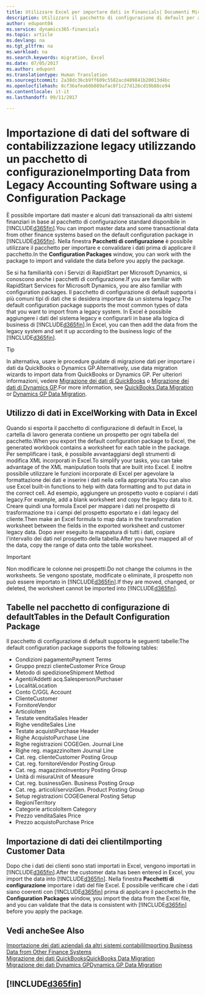 ```yaml
---
title: Utilizzare Excel per importare dati in Financials| Documenti Microsoft
description: Utilizzare il pacchetto di configurazione di default per aggiungere i dati del cliente in Excel e importare nuovamente i dati in Dynamics 365 for Financials.
author: edupont04
ms.service: dynamics365-financials
ms.topic: article
ms.devlang: na
ms.tgt_pltfrm: na
ms.workload: na
ms.search.keywords: migration, Excel
ms.date: 07/05/2017
ms.author: edupont
ms.translationtype: Human Translation
ms.sourcegitcommit: 2a38dc36cb9ff609c5582acd489841b20013d4bc
ms.openlocfilehash: 8cf36afea60b089afac8f1c27d126cd19b88ce94
ms.contentlocale: it-it
ms.lasthandoff: 09/11/2017

---
```

# <a name="importing-data-from-legacy-accounting-software-using-a-configuration-package"></a><span data-ttu-id="9122c-103">Importazione di dati del software di contabilizzazione legacy utilizzando un pacchetto di configurazione</span><span class="sxs-lookup"><span data-stu-id="9122c-103">Importing Data from Legacy Accounting Software using a Configuration Package</span></span>
<span data-ttu-id="9122c-104">È possibile importare dati master e alcuni dati transazionali da altri sistemi finanziari in base al pacchetto di configurazione standard disponibile in [!INCLUDE[d365fin](includes/d365fin_md.md)].</span><span class="sxs-lookup"><span data-stu-id="9122c-104">You can import master data and some transactional data from other finance systems based on the default configuration package in [!INCLUDE[d365fin](includes/d365fin_md.md)].</span></span> <span data-ttu-id="9122c-105">Nella finestra **Pacchetti di configurazione** è possibile utilizzare il pacchetto per importare e convalidare i dati prima di applicare il pacchetto.</span><span class="sxs-lookup"><span data-stu-id="9122c-105">In the **Configuration Packages** window, you can work with the package to import and validate the data before you apply the package.</span></span>  

<span data-ttu-id="9122c-106">Se si ha familiarità con i Servizi di RapidStart per Microsoft Dynamics, si conoscono anche i pacchetti di configurazione.</span><span class="sxs-lookup"><span data-stu-id="9122c-106">If you are familiar with RapidStart Services for Microsoft Dynamics, you are also familiar with configuration packages.</span></span> <span data-ttu-id="9122c-107">Il pacchetto di configurazione di default supporta i più comuni tipi di dati che si desidera importare da un sistema legacy.</span><span class="sxs-lookup"><span data-stu-id="9122c-107">The default configuration package supports the most common types of data that you want to import from a legacy system.</span></span> <span data-ttu-id="9122c-108">In Excel è possibile aggiungere i dati del sistema legacy e configurarli in base alla logica di business di [!INCLUDE[d365fin](includes/d365fin_md.md)].</span><span class="sxs-lookup"><span data-stu-id="9122c-108">In Excel, you can then add the data from the legacy system and set it up according to the business logic of the [!INCLUDE[d365fin](includes/d365fin_md.md)].</span></span>  

> [!TIP]  
>   <span data-ttu-id="9122c-109">In alternativa, usare le procedure guidate di migrazione dati per importare i dati da QuickBooks o Dynamics GP.</span><span class="sxs-lookup"><span data-stu-id="9122c-109">Alternatively, use data migration wizards to import data from QuickBooks or Dynamics GP.</span></span> <span data-ttu-id="9122c-110">Per ulteriori informazioni, vedere [Migrazione dei dati di QuickBooks](ui-extensions-quickbooks-data-migration.md) o [Migrazione dei dati di Dynamics GP](ui-extensions-dynamicsgp-data-migration.md).</span><span class="sxs-lookup"><span data-stu-id="9122c-110">For more information, see [QuickBooks Data Migration](ui-extensions-quickbooks-data-migration.md) or [Dynamics GP Data Migration](ui-extensions-dynamicsgp-data-migration.md).</span></span>  

## <a name="working-with-data-in-excel"></a><span data-ttu-id="9122c-111">Utilizzo di dati in Excel</span><span class="sxs-lookup"><span data-stu-id="9122c-111">Working with Data in Excel</span></span>
<span data-ttu-id="9122c-112">Quando si esporta il pacchetto di configurazione di default in Excel, la cartella di lavoro generata contiene un prospetto per ogni tabella del pacchetto.</span><span class="sxs-lookup"><span data-stu-id="9122c-112">When you export the default configuration package to Excel, the generated workbook contains a worksheet for each table in the package.</span></span> <span data-ttu-id="9122c-113">Per semplificare i task, è possibile avvantaggiarsi degli strumenti di modifica XML incorporati in Excel.</span><span class="sxs-lookup"><span data-stu-id="9122c-113">To simplify your tasks, you can take advantage of the XML manipulation tools that are built into Excel.</span></span> <span data-ttu-id="9122c-114">È inoltre possibile utilizzare le funzioni incorporate di Excel per agevolare la formattazione dei dati e inserire i dati nella cella appropriata.</span><span class="sxs-lookup"><span data-stu-id="9122c-114">You can also use Excel built-in functions to help with data formatting and to put data in the correct cell.</span></span> <span data-ttu-id="9122c-115">Ad esempio, aggiungere un prospetto vuoto e copiarvi i dati legacy.</span><span class="sxs-lookup"><span data-stu-id="9122c-115">For example, add a blank worksheet and copy the legacy data to it.</span></span> <span data-ttu-id="9122c-116">Creare quindi una formula Excel per mappare i dati nel prospetto di trasformazione tra i campi del prospetto esportato e i dati legacy del cliente.</span><span class="sxs-lookup"><span data-stu-id="9122c-116">Then make an Excel formula to map data in the transformation worksheet between the fields in the exported worksheet and customer legacy data.</span></span> <span data-ttu-id="9122c-117">Dopo aver eseguito la mappatura di tutti i dati, copiare l'intervallo dei dati nel prospetto della tabella.</span><span class="sxs-lookup"><span data-stu-id="9122c-117">After you have mapped all of the data, copy the range of data onto the table worksheet.</span></span>  

> [!IMPORTANT]  
>  <span data-ttu-id="9122c-118">Non modificare le colonne nei prospetti.</span><span class="sxs-lookup"><span data-stu-id="9122c-118">Do not change the columns in the worksheets.</span></span> <span data-ttu-id="9122c-119">Se vengono spostate, modificate o eliminate, il prospetto non può essere importato in [!INCLUDE[d365fin](includes/d365fin_md.md)].</span><span class="sxs-lookup"><span data-stu-id="9122c-119">If they are moved, changed, or deleted, the worksheet cannot be imported into [!INCLUDE[d365fin](includes/d365fin_md.md)].</span></span>

## <a name="tables-in-the-default-configuration-package"></a><span data-ttu-id="9122c-120">Tabelle nel pacchetto di configurazione di default</span><span class="sxs-lookup"><span data-stu-id="9122c-120">Tables in the Default Configuration Package</span></span>
<span data-ttu-id="9122c-121">Il pacchetto di configurazione di default supporta le seguenti tabelle:</span><span class="sxs-lookup"><span data-stu-id="9122c-121">The default configuration package supports the following tables:</span></span>

-   <span data-ttu-id="9122c-122">Condizioni pagamento</span><span class="sxs-lookup"><span data-stu-id="9122c-122">Payment Terms</span></span>
-   <span data-ttu-id="9122c-123">Gruppo prezzi cliente</span><span class="sxs-lookup"><span data-stu-id="9122c-123">Customer Price Group</span></span>
-   <span data-ttu-id="9122c-124">Metodo di spedizione</span><span class="sxs-lookup"><span data-stu-id="9122c-124">Shipment Method</span></span>
-   <span data-ttu-id="9122c-125">Agenti/Addetti acq.</span><span class="sxs-lookup"><span data-stu-id="9122c-125">Salesperson/Purchaser</span></span>
-   <span data-ttu-id="9122c-126">Località</span><span class="sxs-lookup"><span data-stu-id="9122c-126">Location</span></span>
-   <span data-ttu-id="9122c-127">Conto C/G</span><span class="sxs-lookup"><span data-stu-id="9122c-127">GL Account</span></span>
-   <span data-ttu-id="9122c-128">Cliente</span><span class="sxs-lookup"><span data-stu-id="9122c-128">Customer</span></span>
-   <span data-ttu-id="9122c-129">Fornitore</span><span class="sxs-lookup"><span data-stu-id="9122c-129">Vendor</span></span>
-   <span data-ttu-id="9122c-130">Articolo</span><span class="sxs-lookup"><span data-stu-id="9122c-130">Item</span></span>
-   <span data-ttu-id="9122c-131">Testate vendita</span><span class="sxs-lookup"><span data-stu-id="9122c-131">Sales Header</span></span>
-   <span data-ttu-id="9122c-132">Righe vendite</span><span class="sxs-lookup"><span data-stu-id="9122c-132">Sales Line</span></span>
-   <span data-ttu-id="9122c-133">Testate acquisti</span><span class="sxs-lookup"><span data-stu-id="9122c-133">Purchase Header</span></span>
-   <span data-ttu-id="9122c-134">Righe Acquisto</span><span class="sxs-lookup"><span data-stu-id="9122c-134">Purchase Line</span></span>
-   <span data-ttu-id="9122c-135">Righe registrazioni COGE</span><span class="sxs-lookup"><span data-stu-id="9122c-135">Gen. Journal Line</span></span>
-   <span data-ttu-id="9122c-136">Righe reg. magazzino</span><span class="sxs-lookup"><span data-stu-id="9122c-136">Item Journal Line</span></span>
-   <span data-ttu-id="9122c-137">Cat. reg. cliente</span><span class="sxs-lookup"><span data-stu-id="9122c-137">Customer Posting Group</span></span>
-   <span data-ttu-id="9122c-138">Cat. reg. fornitore</span><span class="sxs-lookup"><span data-stu-id="9122c-138">Vendor Posting Group</span></span>
-   <span data-ttu-id="9122c-139">Cat. reg. magazzino</span><span class="sxs-lookup"><span data-stu-id="9122c-139">Inventory Posting Group</span></span>
-   <span data-ttu-id="9122c-140">Unità di misura</span><span class="sxs-lookup"><span data-stu-id="9122c-140">Unit of Measure</span></span>
-   <span data-ttu-id="9122c-141">Cat. reg. business</span><span class="sxs-lookup"><span data-stu-id="9122c-141">Gen. Business Posting Group</span></span>
-   <span data-ttu-id="9122c-142">Cat. reg. articoli/servizi</span><span class="sxs-lookup"><span data-stu-id="9122c-142">Gen. Product Posting Group</span></span>
-   <span data-ttu-id="9122c-143">Setup registrazioni COGE</span><span class="sxs-lookup"><span data-stu-id="9122c-143">General Posting Setup</span></span>
-   <span data-ttu-id="9122c-144">Regioni</span><span class="sxs-lookup"><span data-stu-id="9122c-144">Territory</span></span>
-   <span data-ttu-id="9122c-145">Categorie articolo</span><span class="sxs-lookup"><span data-stu-id="9122c-145">Item Category</span></span>
-   <span data-ttu-id="9122c-146">Prezzo vendita</span><span class="sxs-lookup"><span data-stu-id="9122c-146">Sales Price</span></span>
-   <span data-ttu-id="9122c-147">Prezzo acquisto</span><span class="sxs-lookup"><span data-stu-id="9122c-147">Purchase Price</span></span>

## <a name="importing-customer-data"></a><span data-ttu-id="9122c-148">Importazione di dati dei clienti</span><span class="sxs-lookup"><span data-stu-id="9122c-148">Importing Customer Data</span></span>
<span data-ttu-id="9122c-149">Dopo che i dati dei clienti sono stati importati in Excel, vengono importati in [!INCLUDE[d365fin](includes/d365fin_md.md)].</span><span class="sxs-lookup"><span data-stu-id="9122c-149">After the customer data has been entered in Excel, you import the data into [!INCLUDE[d365fin](includes/d365fin_md.md)].</span></span> <span data-ttu-id="9122c-150">Nella finestra **Pacchetti di configurazione** importare i dati del file Excel. È possibile verificare che i dati siano coerenti con [!INCLUDE[d365fin](includes/d365fin_md.md)] prima di applicare il pacchetto.</span><span class="sxs-lookup"><span data-stu-id="9122c-150">In the **Configuration Packages** window, you import the data from the Excel file, and you can validate that the data is consistent with [!INCLUDE[d365fin](includes/d365fin_md.md)] before you apply the package.</span></span>

## <a name="see-also"></a><span data-ttu-id="9122c-151">Vedi anche</span><span class="sxs-lookup"><span data-stu-id="9122c-151">See Also</span></span>
[<span data-ttu-id="9122c-152">Importazione dei dati aziendali da altri sistemi contabili</span><span class="sxs-lookup"><span data-stu-id="9122c-152">Importing Business Data from Other Finance Systems</span></span>](upload-data.md)  
[<span data-ttu-id="9122c-153">Migrazione dei dati QuickBooks</span><span class="sxs-lookup"><span data-stu-id="9122c-153">QuickBooks Data Migration</span></span>](ui-extensions-quickbooks-data-migration.md)  
[<span data-ttu-id="9122c-154">Migrazione dei dati Dynamics GP</span><span class="sxs-lookup"><span data-stu-id="9122c-154">Dynamics GP Data Migration</span></span>](ui-extensions-dynamicsgp-data-migration.md)  

## [!INCLUDE[d365fin](includes/free_trial_md.md)]

